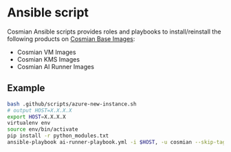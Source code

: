 # Ansible script

Cosmian Ansible scripts provides roles and playbooks to install/reinstall the following products on [Cosmian Base Images](../CHANGELOG_BASE_IMAGES.md):

- Cosmian VM Images
- Cosmian KMS Images
- Cosmian AI Runner Images

## Example

```sh
bash .github/scripts/azure-new-instance.sh
# output HOST=X.X.X.X
export HOST=X.X.X.X
virtualenv env
source env/bin/activate
pip install -r python_modules.txt
ansible-playbook ai-runner-playbook.yml -i $HOST, -u cosmian --skip-tags role-cleanup
```
